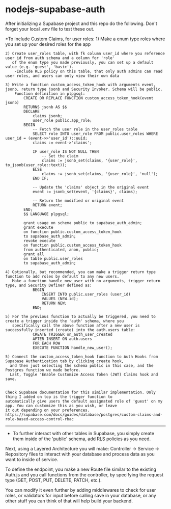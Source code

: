 # nodejs-supabase-auth
After initializing a Supabase project and this repo do the following. Don't forget your local .env file to test these out.

*To include Custom Claims, for user roles:
    1) Make a enum type roles where you set up your desired roles for the app

    2) Create user_roles table, with fk column user_id where you reference user id from auth schema and a column for 'role'
       of the enum type you made previously, you can set up a default value (e.g. 'guest', 'basic').
        -Include RLS policy on this table, that only auth admins can read user roles, and users can only view their own data

    3) Write a function custom_access_token_hook with arguments event, jsonb, return type jsonb and Security Invoker. Schema will be public.
        Function definition in plpgsql:
            CREATE OR REPLACE FUNCTION custom_access_token_hook(event jsonb)
            RETURNS jsonb AS $$
            DECLARE
                claims jsonb;
                user_role public.app_role;
            BEGIN
                -- Fetch the user role in the user_roles table
                SELECT role INTO user_role FROM public.user_roles WHERE user_id = (event->>'user_id')::uuid;
                claims := event->'claims';
                
                IF user_role IS NOT NULL THEN
                    -- Set the claim
                    claims := jsonb_set(claims, '{user_role}', to_jsonb(user_role::text));
                ELSE
                    claims := jsonb_set(claims, '{user_role}', 'null');
                END IF;

                -- Update the 'claims' object in the original event
                event := jsonb_set(event, '{claims}', claims);
                
                -- Return the modified or original event
                RETURN event;
            END;
            $$ LANGUAGE plpgsql;
            
            grant usage on schema public to supabase_auth_admin;
            grant execute
            on function public.custom_access_token_hook
            to supabase_auth_admin;
            revoke execute
            on function public.custom_access_token_hook
            from authenticated, anon, public;
            grant all
            on table public.user_roles
            to supabase_auth_admin;

    4) Optionally, but recommended, you can make a trigger return type function to add roles by default to any new users.
       Make a function handle_new_user with no arguments, trigger return type, and Security Definer defined as:
                BEGIN
                    INSERT INTO public.user_roles (user_id)
                    VALUES (NEW.id);
                    RETURN NEW;
                END;
    
    5) For the previous function to actually be triggered, you need to create a trigger inside the 'auth' schema, where you
       specifically call the above function after a new user is successfully inserted (create) into the auth.users table:
                CREATE TRIGGER on_auth_user_created
                AFTER INSERT ON auth.users
                FOR EACH ROW
                EXECUTE FUNCTION handle_new_user();

    5) Connect the custom_access_token_hook function to Auth Hooks from Supabase Authentication tab by clicking create hook,
      and then just selecting the schema public in this case, and the Postgres function we made before.
      Last, Toggle 'Enable Customize Access Token (JWT) Claims hook and save. 

    
    Check Supabase documentation for this similar implementation. Only thing I added on top is the trigger function to 
    automatically give users the default assignated role of 'guest' on my app. You can customize this as you wish, or leave 
    it out depending on your preferences.
    https://supabase.com/docs/guides/database/postgres/custom-claims-and-role-based-access-control-rbac

______________________________________

* To further interact with other tables in Supabase, you simply create them inside of the 'public' schema, add RLS policies as you need.

Next, using a Layered Architecture you will make:
Controller -> Service -> Repository files to interact with your database and process data as you want to inside of service.

To define the endpoint, you make a new Route file similar to the existing Auth.js and you call functions from the controller, 
by specifying the request type (GET, POST, PUT, DELETE, PATCH, etc.).

You can modify it even further by adding middlewares to check for user roles, or validators for input before calling save in your
database, or any other stuff you can think of that will help build your backend.

